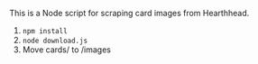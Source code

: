 This is a Node script for scraping card images from Hearthhead.

1. `npm install`
2. `node download.js`
3. Move cards/ to /images 
